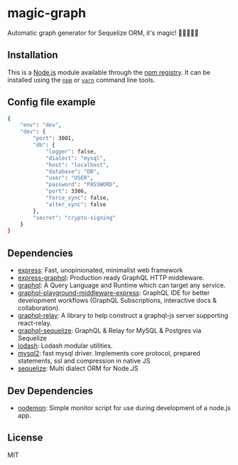 # magic-graph

Automatic graph generator for Sequelize ORM, it&#39;s magic! 🧙‍♂️🧑🏻‍💻

## Installation

This is a [Node.js](https://nodejs.org/) module available through the 
[npm registry](https://www.npmjs.com/). It can be installed using the 
[`npm`](https://docs.npmjs.com/getting-started/installing-npm-packages-locally)
or 
[`yarn`](https://yarnpkg.com/en/)
command line tools.

## Config file example

```sh
{
    "env": "dev",
    "dev": {
        "port": 3001,
        "db": {
            "logger": false,
            "dialect": "mysql",
            "host": "localhost",
            "database": "DB",
            "user": "USER",
            "password": "PASSWORD",
            "port": 3306,
            "force_sync": false,
            "alter_sync": false
        },
        "secret": "crypto-signing"
    }
}
```

## Dependencies

- [express](https://ghub.io/express): Fast, unopinionated, minimalist web framework
- [express-graphql](https://ghub.io/express-graphql): Production ready GraphQL HTTP middleware.
- [graphql](https://ghub.io/graphql): A Query Language and Runtime which can target any service.
- [graphql-playground-middleware-express](https://ghub.io/graphql-playground-middleware-express): GraphQL IDE for better development workflows (GraphQL Subscriptions, interactive docs &amp; collaboration).
- [graphql-relay](https://ghub.io/graphql-relay): A library to help construct a graphql-js server supporting react-relay.
- [graphql-sequelize](https://ghub.io/graphql-sequelize): GraphQL &amp; Relay for MySQL &amp; Postgres via Sequelize
- [lodash](https://ghub.io/lodash): Lodash modular utilities.
- [mysql2](https://ghub.io/mysql2): fast mysql driver. Implements core protocol, prepared statements, ssl and compression in native JS
- [sequelize](https://ghub.io/sequelize): Multi dialect ORM for Node.JS

## Dev Dependencies

- [nodemon](https://ghub.io/nodemon): Simple monitor script for use during development of a node.js app.

## License

MIT

